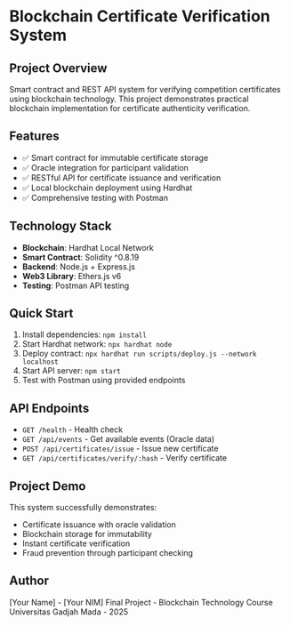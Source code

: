 # Blockchain Certificate Verification System

## Project Overview
Smart contract and REST API system for verifying competition certificates using blockchain technology. This project demonstrates practical blockchain implementation for certificate authenticity verification.

## Features
- ✅ Smart contract for immutable certificate storage
- ✅ Oracle integration for participant validation
- ✅ RESTful API for certificate issuance and verification
- ✅ Local blockchain deployment using Hardhat
- ✅ Comprehensive testing with Postman

## Technology Stack
- **Blockchain**: Hardhat Local Network
- **Smart Contract**: Solidity ^0.8.19
- **Backend**: Node.js + Express.js
- **Web3 Library**: Ethers.js v6
- **Testing**: Postman API testing

## Quick Start
1. Install dependencies: `npm install`
2. Start Hardhat network: `npx hardhat node`
3. Deploy contract: `npx hardhat run scripts/deploy.js --network localhost`
4. Start API server: `npm start`
5. Test with Postman using provided endpoints

## API Endpoints
- `GET /health` - Health check
- `GET /api/events` - Get available events (Oracle data)
- `POST /api/certificates/issue` - Issue new certificate
- `GET /api/certificates/verify/:hash` - Verify certificate

## Project Demo
This system successfully demonstrates:
- Certificate issuance with oracle validation
- Blockchain storage for immutability
- Instant certificate verification
- Fraud prevention through participant checking

## Author
[Your Name] - [Your NIM]
Final Project - Blockchain Technology Course
Universitas Gadjah Mada - 2025
